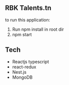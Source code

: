 ## RBK Talents.tn

to run this application:
  1. Run npm install in root dir
  2. npm start

## Tech

* Reactjs typescript 
* react-redux
* Nest.js
* MongoDB